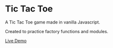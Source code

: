 # Tic Tac Toe

A Tic Tac Toe game made in vanilla Javascript.

Created to practice factory functions and modules.

[Live Demo](https://github.com/lw-a/tic-tac-toe)
